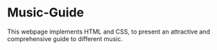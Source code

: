# Music-Guide
This webpage implements HTML and CSS, to present an attractive and comprehensive guide to different music.
